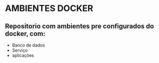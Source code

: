 # AMBIENTES DOCKER

## Repositorio com ambientes pre configurados do docker, com:
 - Banco de dados
 - Serviço
 - aplicações
